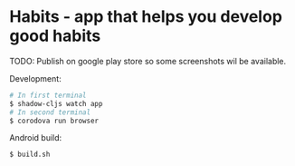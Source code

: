 # Habits - app that helps you develop good habits

TODO: Publish on google play store so some screenshots wil be available. 

Development:
```sh
# In first terminal
$ shadow-cljs watch app
# In second terminal
$ corodova run browser
```

Android build:
```sh
$ build.sh
```